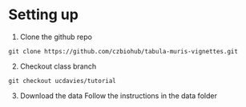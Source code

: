 # Setting up

1. Clone the github repo

`git clone https://github.com/czbiohub/tabula-muris-vignettes.git`

2. Checkout class branch

`git checkout ucdavies/tutorial`

3. Download the data
Follow the instructions in the data folder
